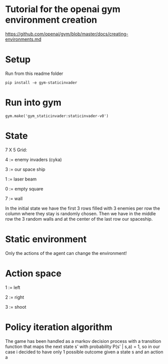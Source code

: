 # Tutorial for the openai gym environment creation

https://github.com/openai/gym/blob/master/docs/creating-environments.md

# Setup

Run from this readme folder

```
pip install -e gym-staticinvader
```

# Run into gym

```
gym.make('gym_staticinvader:staticinvader-v0')
```

# State

7 X 5 Grid:

4 := enemy invaders (cyka)

3 := our space ship 

1 := laser beam

0 := empty square

7 := wall

In the initial state we have the first 3 rows filled with 3 enemies per row
the column where they stay is randomly chosen. Then we have in the middle row
the 3 random walls and at the center of the last row our spaceship.

# Static environment

Only the actions of the agent can change the environment!

# Action space

1 := left

2 := right

3 := shoot 

# Policy iteration algorithm

The game has been handled as a markov decision process with a transition function
that maps the next state s' with probability P(s' | s,a) = 1, so in our case
i decided to have only 1 possible outcome given a state s and an action a



